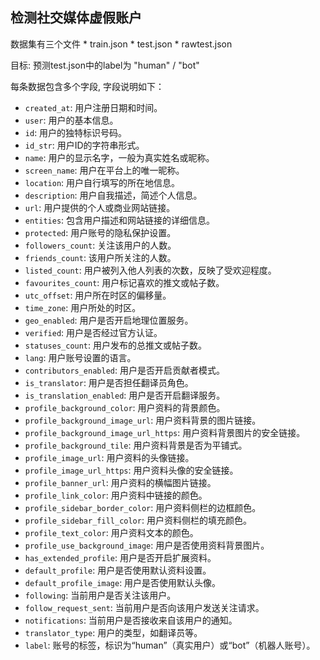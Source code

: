 ## 检测社交媒体虚假账户

数据集有三个文件
    * train.json
    * test.json
    * rawtest.json

目标: 预测test.json中的label为 "human" / "bot"

每条数据包含多个字段, 字段说明如下：

- `created_at`: 用户注册日期和时间。
- `user`: 用户的基本信息。
- `id`: 用户的独特标识号码。
- `id_str`: 用户ID的字符串形式。
- `name`: 用户的显示名字，一般为真实姓名或昵称。
- `screen_name`: 用户在平台上的唯一昵称。
- `location`: 用户自行填写的所在地信息。
- `description`: 用户自我描述，简述个人信息。
- `url`: 用户提供的个人或商业网站链接。
- `entities`: 包含用户描述和网站链接的详细信息。
- `protected`: 用户账号的隐私保护设置。
- `followers_count`: 关注该用户的人数。
- `friends_count`: 该用户所关注的人数。
- `listed_count`: 用户被列入他人列表的次数，反映了受欢迎程度。
- `favourites_count`: 用户标记喜欢的推文或帖子数。
- `utc_offset`: 用户所在时区的偏移量。
- `time_zone`: 用户所处的时区。
- `geo_enabled`: 用户是否开启地理位置服务。
- `verified`: 用户是否经过官方认证。
- `statuses_count`: 用户发布的总推文或帖子数。
- `lang`: 用户账号设置的语言。
- `contributors_enabled`: 用户是否开启贡献者模式。
- `is_translator`: 用户是否担任翻译员角色。
- `is_translation_enabled`: 用户是否开启翻译服务。
- `profile_background_color`: 用户资料的背景颜色。
- `profile_background_image_url`: 用户资料背景的图片链接。
- `profile_background_image_url_https`: 用户资料背景图片的安全链接。
- `profile_background_tile`: 用户资料背景是否为平铺式。
- `profile_image_url`: 用户资料的头像链接。
- `profile_image_url_https`: 用户资料头像的安全链接。
- `profile_banner_url`: 用户资料的横幅图片链接。
- `profile_link_color`: 用户资料中链接的颜色。
- `profile_sidebar_border_color`: 用户资料侧栏的边框颜色。
- `profile_sidebar_fill_color`: 用户资料侧栏的填充颜色。
- `profile_text_color`: 用户资料文本的颜色。
- `profile_use_background_image`: 用户是否使用资料背景图片。
- `has_extended_profile`: 用户是否开启扩展资料。
- `default_profile`: 用户是否使用默认资料设置。
- `default_profile_image`: 用户是否使用默认头像。
- `following`: 当前用户是否关注该用户。
- `follow_request_sent`: 当前用户是否向该用户发送关注请求。
- `notifications`: 当前用户是否接收来自该用户的通知。
- `translator_type`: 用户的类型，如翻译员等。
- `label`: 账号的标签，标识为“human”（真实用户）或“bot”（机器人账号）。